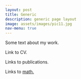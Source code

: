 ```yaml
---
layout: post
title: Generic
description: generic page layout
image: assets/images/pic11.jpg
nav-menu: true
---
```


Some text about my work.

Link to CV.

Links to publications.

Links to <a href="math.html">math.</a>
